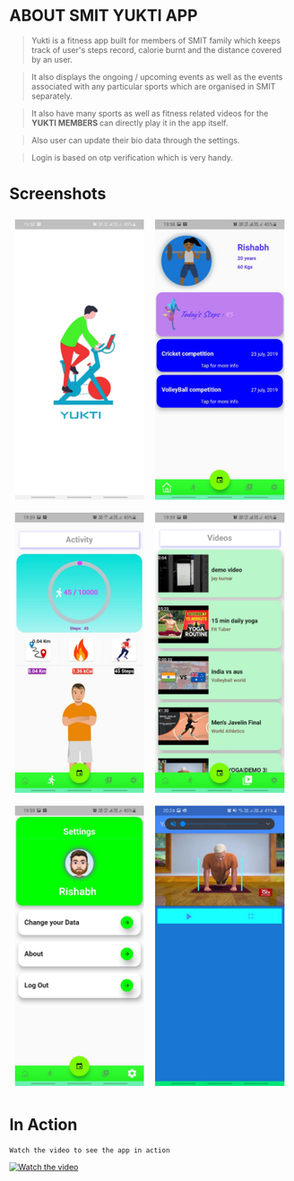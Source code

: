 # ABOUT SMIT YUKTI APP

> Yukti is a fitness app built for members of SMIT family which keeps track of user's steps record, calorie burnt
and the distance covered by an user.

> It also displays the ongoing / upcoming events as well as the events associated with any particular sports
which are organised in SMIT separately.

> It also have many sports as well as fitness related videos for the <b> YUKTI MEMBERS </b> can directly play it in the app itself.

> Also user can update their bio data through the settings.

> Login is based on otp verification which is very handy.


# Screenshots

<img src="https://raw.githubusercontent.com/Trio-SMIT/SMIT-YUKTI/master/screenshots/Spalsh.jpeg" height="500" style="margin:10px"><img style="margin:10px" src="https://raw.githubusercontent.com/Trio-SMIT/SMIT-YUKTI/master/screenshots/Home.jpeg" height="500" style="margin:10px"><img style="margin:10px" src="https://raw.githubusercontent.com/Trio-SMIT/SMIT-YUKTI/master/screenshots/Activity.jpeg" height="500" style="margin:10px"><img src="https://raw.githubusercontent.com/Trio-SMIT/SMIT-YUKTI/master/screenshots/Video.jpeg" height="500" style="margin:10px"><img src="https://raw.githubusercontent.com/Trio-SMIT/SMIT-YUKTI/master/screenshots/Settings.jpeg" height="500" style="margin:10px"><img src="https://raw.githubusercontent.com/Trio-SMIT/SMIT-YUKTI/master/screenshots/PlayVid.jpeg" height="500" style="margin:10px">


# In Action

`Watch the video to see the app in action`

[![Watch the video](https://img.youtube.com/vi/yJeB8zQ3Q6g/hqdefault.jpg)](https://youtu.be/yJeB8zQ3Q6g)
